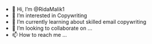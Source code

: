 - 👋 Hi, I’m @RidaMalik1
- 👀 I’m interested in Copywriting
- 🌱 I’m currently learning about skilled email copywriting
- 💞️ I’m looking to collaborate on ...
- 📫 How to reach me ...

<!---
RidaMalik1/RidaMalik1 is a ✨ special ✨ repository because its `README.md` (this file) appears on your GitHub profile.
You can click the Preview link to take a look at your changes.
--->
